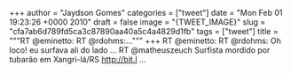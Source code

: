 
+++
author = "Jaydson Gomes"
categories = ["tweet"]
date = "Mon Feb 01 19:23:26 +0000 2010"
draft = false
image = "{TWEET_IMAGE}"
slug = "cfa7ab6d789fd5ca3c87890aa40a5c4a4829d1fb"
tags = ["tweet"]
title = """RT @eminetto: RT @rdohms:..."""
+++
RT @eminetto: RT @rdohms: Oh loco! eu surfava ali do lado ... RT @matheuszeuch Surfista mordido por tubarão em Xangri-lá/RS http://bit.l ...
